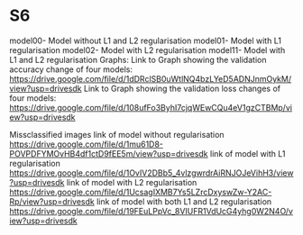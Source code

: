# S6

model00- Model without L1 and L2 regularisation model01- Model with L1 regularisation model02- Model with L2 regularisation model11- Model with L1 and L2 regularisation
Graphs: 
Link to Graph showing the validation accuracy change of four models: https://drive.google.com/file/d/1dDRclSB0uWtlNQ4bzLYeD5ADNJnmOykM/view?usp=drivesdk
Link to Graph showing the validation loss changes of four models: https://drive.google.com/file/d/108ufFo3ByhI7cjqWEwCQu4eV1gzCTBMp/view?usp=drivesdk


Missclassified images
link of model without regularisation https://drive.google.com/file/d/1mu61D8-POVPDFYMOvHB4df1ctD9fEE5m/view?usp=drivesdk
link of model with L1 regularisation https://drive.google.com/file/d/1OvIV2DBb5_4vlzgwrdrAiRNJOJeVihH3/view?usp=drivesdk
link of model with L2 regularisation https://drive.google.com/file/d/1UcsagIXMB7Ys5LZrcDxyswZw-Y2AC-Rp/view?usp=drivesdk
link of model with both L1 and L2 regularisation https://drive.google.com/file/d/19FEuLPpVc_8VIUFR1VdUcG4yhg0W2N4O/view?usp=drivesdk
